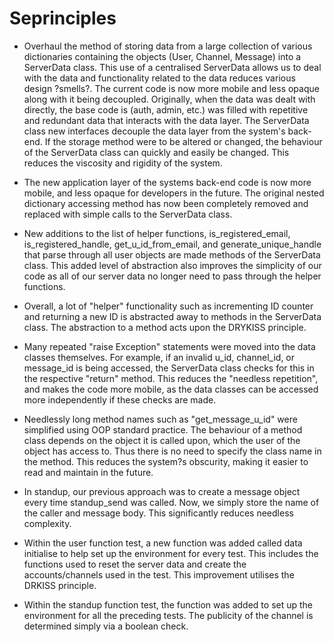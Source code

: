 
# Seprinciples

-   Overhaul the method of storing data from a large collection of various dictionaries containing the objects (User, Channel, Message) into a ServerData class. This use of a centralised ServerData allows us to deal with the data and functionality related to the data reduces various design ?smells?. The current code is now more mobile and less opaque along with it being decoupled. Originally, when the data was dealt with directly, the base code is (auth, admin, etc.) was filled with repetitive and redundant data that interacts with the data layer. The ServerData class new interfaces decouple the data layer from the system's back-end. If the storage method were to be altered or changed, the behaviour of the ServerData class can quickly and easily be changed. This reduces the viscosity and rigidity of the system.
    
-   The new application layer of the systems back-end code is now more mobile, and less opaque for developers in the future. The original nested dictionary accessing method has now been completely removed and replaced with simple calls to the ServerData class.
    
-   New additions to the list of helper functions, is_registered_email, is_registered_handle, get_u_id_from_email, and generate_unique_handle that parse through all user objects are made methods of the ServerData class. This added level of abstraction also improves the simplicity of our code as all of our server data no longer need to pass through the helper functions.
    
-   Overall, a lot of "helper" functionality such as incrementing ID counter and returning a new ID is abstracted away to methods in the ServerData class. The abstraction to a method acts upon the DRYKISS principle.
    
-   Many repeated "raise Exception" statements were moved into the data classes themselves. For example, if an invalid u_id, channel_id, or message_id is being accessed, the ServerData class checks for this in the respective "return" method. This reduces the "needless repetition", and makes the code more mobile, as the data classes can be accessed more independently if these checks are made.
    
-   Needlessly long method names such as "get_message_u_id" were simplified using OOP standard practice. The behaviour of a method class depends on the object it is called upon, which the user of the object has access to. Thus there is no need to specify the class name in the method. This reduces the system?s obscurity, making it easier to read and maintain in the future.
    
-   In standup, our previous approach was to create a message object every time standup_send was called. Now, we simply store the name of the caller and message body. This significantly reduces needless complexity.
    
-   Within the user function test, a new function was added called data initialise to help set up the environment for every test. This includes the functions used to reset the server data and create the accounts/channels used in the test. This improvement utilises the DRKISS principle.
    
-   Within the standup function test, the function was added to set up the environment for all the preceding tests. The publicity of the channel is determined simply via a boolean check.

